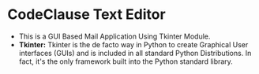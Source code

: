 # CodeClause Text Editor
- This is a GUI Based Mail Application Using Tkinter Module.
- **Tkinter:** Tkinter is the de facto way in Python to create Graphical User interfaces (GUIs) and is included in all standard Python Distributions. In fact, it's the only framework built into the Python standard library.
